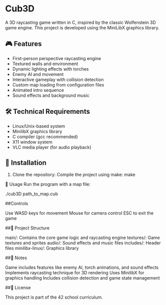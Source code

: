 # Cub3D

A 3D raycasting game written in C, inspired by the classic Wolfenstein 3D game engine. This project is developed using the MiniLibX graphics library.

## 🎮 Features

- First-person perspective raycasting engine
- Textured walls and environment
- Dynamic lighting effects with torches
- Enemy AI and movement
- Interactive gameplay with collision detection
- Custom map loading from configuration files
- Animated intro sequence
- Sound effects and background music

## 🛠️ Technical Requirements

- Linux/Unix-based system
- MinilibX graphics library
- C compiler (gcc recommended)
- X11 window system
- VLC media player (for audio playback)

## 🚀 Installation

1. Clone the repository:
Compile the project using make:
make

🎯 Usage
Run the program with a map file:

./cub3D path_to_map.cub

##Controls

Use WASD keys for movement
Mouse for camera control
ESC to exit the game

##🎨 Project Structure

main/: Contains the core game logic and raycasting engine
textures/: Game textures and sprites
audio/: Sound effects and music files
includes/: Header files
minilibx-linux/: Graphics library

##📝 Notes

Game includes features like enemy AI, torch animations, and sound effects
Implements raycasting technique for 3D rendering
Uses MinilibX for graphics handling
Includes collision detection and game state management

##🔑 License

This project is part of the 42 school curriculum.


